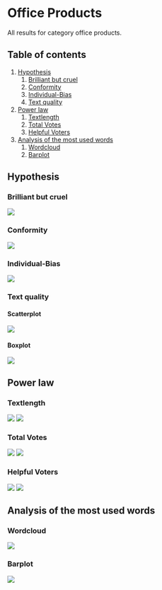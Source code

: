# Office Products

All results for category office products.

##  Table of contents

1. [Hypothesis](#hypothesis)
    1. [Brilliant but cruel](#brilliant-but-cruel)
    2. [Conformity](#conformity)
    3. [Individual-Bias](#individual-bias)
    4. [Text quality](#text-quality)
2. [Power law](#power-law)
    1. [Textlength](#textlength)
    2. [Total Votes](#total-votes)
    3. [Helpful Voters](#helpful-voters)
3. [Analysis of the most used words](#analysis-of-the-most-used-words)
    1. [Wordcloud](#wordcloud)    
    2. [Barplot](#barplot)

## Hypothesis

### Brilliant but cruel
![](./brilliantButCruelOfficeProducts.gif)

### Conformity
![](./conformityOfficeProducts.gif)

### Individual-Bias
![](./individualBiasOfficeProducts.gif)

### Text quality

#### Scatterplot
![](./scatterPlotwordcountOfficeProducts.gif)

#### Boxplot
![](./textQualityBoxplotOfficeProducts.gif)


## Power law

### Textlength
![](./c_compareWordcountToOccurence_OfficeProducts.gif)
![](./c_powerlawWordcount_OfficeProducts.gif)

### Total Votes
![](./b_compareVotersToOccurence_OfficeProducts.gif)
![](./b_powerlawVoters_OfficeProducts.gif)

### Helpful Voters
![](./a_comparehelpfulVotersToOccurence_OfficeProducts.gif)
![](./a_powerlawHelpfulVoters_OfficeProducts.gif)

## Analysis of the most used words

### Wordcloud
![](./plotWordcloudEvaluationOfficeProducts.png)

### Barplot
![](./)



